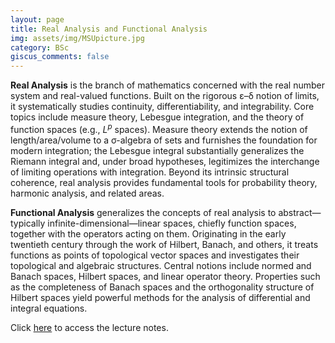 ```yaml
---
layout: page
title: Real Analysis and Functional Analysis
img: assets/img/MSUpicture.jpg
category: BSc
giscus_comments: false
---
```


**Real Analysis** is the branch of mathematics concerned with the real number system and real-valued functions. Built on the rigorous ε–δ notion of limits, it systematically studies continuity, differentiability, and integrability. Core topics include measure theory, Lebesgue integration, and the theory of function spaces (e.g., $L^p$ spaces). Measure theory extends the notion of length/area/volume to a σ-algebra of sets and furnishes the foundation for modern integration; the Lebesgue integral substantially generalizes the Riemann integral and, under broad hypotheses, legitimizes the interchange of limiting operations with integration. Beyond its intrinsic structural coherence, real analysis provides fundamental tools for probability theory, harmonic analysis, and related areas.

**Functional Analysis** generalizes the concepts of real analysis to abstract—typically infinite-dimensional—linear spaces, chiefly function spaces, together with the operators acting on them. Originating in the early twentieth century through the work of Hilbert, Banach, and others, it treats functions as points of topological vector spaces and investigates their topological and algebraic structures. Central notions include normed and Banach spaces, Hilbert spaces, and linear operator theory. Properties such as the completeness of Banach spaces and the orthogonality structure of Hilbert spaces yield powerful methods for the analysis of differential and integral equations.

Click [here](https://galobelwang.github.io/file/RealFunctionalAnalysis.pdf) to access the lecture notes.
